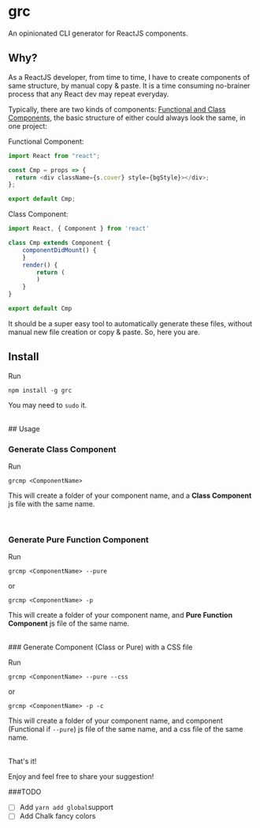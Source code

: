 # grc

An opinionated CLI generator for ReactJS components.
<br>

## Why?

As a ReactJS developer, from time to time, I have to create components of same structure, by manual copy & paste. It is a time consuming no-brainer process that any React dev may repeat everyday.

Typically, there are two kinds of components: [Functional and Class Components](https://facebook.github.io/react/docs/components-and-props.html#functional-and-class-components), the basic structure of either could always look the same, in one project:

Functional Component:

```javascript
import React from "react";

const Cmp = props => {
  return <div className={s.cover} style={bgStyle}></div>;
};

export default Cmp;
```

Class Component:

```javascript
import React, { Component } from 'react'

class Cmp extends Component {
    componentDidMount() {
    }
    render() {
        return (
        )
    }
}

export default Cmp
```

It should be a super easy tool to automatically generate these files, without manual new file creation or copy & paste. So, here you are.
<br>

## Install

Run

`npm install -g grc`

You may need to `sudo` it.

<br>
## Usage

### Generate Class Component

Run

`grcmp <ComponentName>`

This will create a folder of your component name, and a **Class Component** js file with the same name.

<br>

### Generate Pure Function Component

Run

`grcmp <ComponentName> --pure`

or

`grcmp <ComponentName> -p`

This will create a folder of your component name, and **Pure Function Component** js file of the same name.

<br>
### Generate Component (Class or Pure) with a CSS file

Run

`grcmp <ComponentName> --pure --css`

or

`grcmp <ComponentName> -p -c`

This will create a folder of your component name, and component (Functional if `--pure`) js file of the same name, and a css file of the same name.

<br>
That's it!

Enjoy and feel free to share your suggestion!

###TODO

- [ ] Add `yarn add global`support
- [ ] Add Chalk fancy colors
